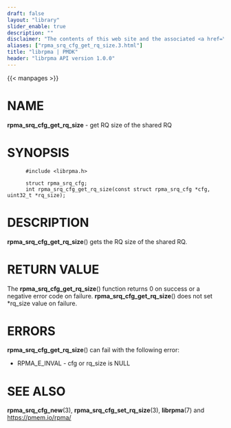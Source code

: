 ```yaml
---
draft: false
layout: "library"
slider_enable: true
description: ""
disclaimer: "The contents of this web site and the associated <a href=\"https://github.com/pmem\">GitHub repositories</a> are BSD-licensed open source."
aliases: ["rpma_srq_cfg_get_rq_size.3.html"]
title: "librpma | PMDK"
header: "librpma API version 1.0.0"
---
```

{{< manpages >}}

[comment]: <> (SPDX-License-Identifier: BSD-3-Clause)
[comment]: <> (Copyright 2020-2022, Intel Corporation)

NAME
====

**rpma\_srq\_cfg\_get\_rq\_size** - get RQ size of the shared RQ

SYNOPSIS
========

          #include <librpma.h>

          struct rpma_srq_cfg;
          int rpma_srq_cfg_get_rq_size(const struct rpma_srq_cfg *cfg, uint32_t *rq_size);

DESCRIPTION
===========

**rpma\_srq\_cfg\_get\_rq\_size**() gets the RQ size of the shared RQ.

RETURN VALUE
============

The **rpma\_srq\_cfg\_get\_rq\_size**() function returns 0 on success or
a negative error code on failure. **rpma\_srq\_cfg\_get\_rq\_size**()
does not set \*rq\_size value on failure.

ERRORS
======

**rpma\_srq\_cfg\_get\_rq\_size**() can fail with the following error:

-   RPMA\_E\_INVAL - cfg or rq\_size is NULL

SEE ALSO
========

**rpma\_srq\_cfg\_new**(3), **rpma\_srq\_cfg\_set\_rq\_size**(3),
**librpma**(7) and https://pmem.io/rpma/
